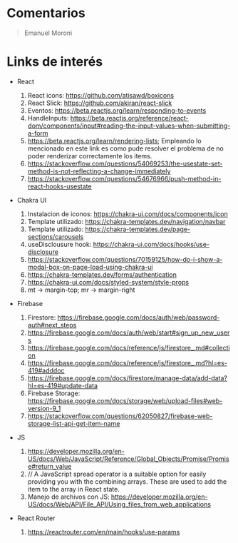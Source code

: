 # Comentarios
> Emanuel Moroni

Links de interés
===

* React
    1. React icons: https://github.com/atisawd/boxicons
    2. React Slick: https://github.com/akiran/react-slick
    3. Eventos: https://beta.reactjs.org/learn/responding-to-events
    4. HandleInputs: https://beta.reactjs.org/reference/react-dom/components/input#reading-the-input-values-when-submitting-a-form
    5. https://beta.reactjs.org/learn/rendering-lists; Empleando lo mencionado en este link es como pude resolver el problema de no poder renderizar correctamente los items.
    6. https://stackoverflow.com/questions/54069253/the-usestate-set-method-is-not-reflecting-a-change-immediately
    7. https://stackoverflow.com/questions/54676966/push-method-in-react-hooks-usestate

* Chakra UI

    1. Instalacion de iconos: https://chakra-ui.com/docs/components/icon
    2. Template utilizado: https://chakra-templates.dev/navigation/navbar
    3. Template utilizado: https://chakra-templates.dev/page-sections/carousels
    4. useDisclousure hook: https://chakra-ui.com/docs/hooks/use-disclosure
    5. https://stackoverflow.com/questions/70159125/how-do-i-show-a-modal-box-on-page-load-using-chakra-ui
    6. https://chakra-templates.dev/forms/authentication
    7. https://chakra-ui.com/docs/styled-system/style-props
    8. mt -> margin-top; mr -> margin-right

* Firebase

    1. Firestore: https://firebase.google.com/docs/auth/web/password-auth#next_steps
    2. https://firebase.google.com/docs/auth/web/start#sign_up_new_users
    3. https://firebase.google.com/docs/reference/js/firestore_.md#collection
    4. https://firebase.google.com/docs/reference/js/firestore_.md?hl=es-419#adddoc
    5. https://firebase.google.com/docs/firestore/manage-data/add-data?hl=es-419#update-data
    6. Firebase Storage: https://firebase.google.com/docs/storage/web/upload-files#web-version-9_1
    7. https://stackoverflow.com/questions/62050827/firebase-web-storage-list-api-get-item-name

* JS

    1. https://developer.mozilla.org/en-US/docs/Web/JavaScript/Reference/Global_Objects/Promise/Promise#return_value
    2. // A JavaScript spread operator is a suitable option for easily providing you with the combining arrays. These are used to add the item to the array in React state.
    3. Manejo de archivos con JS: https://developer.mozilla.org/en-US/docs/Web/API/File_API/Using_files_from_web_applications

* React Router

    1. https://reactrouter.com/en/main/hooks/use-params